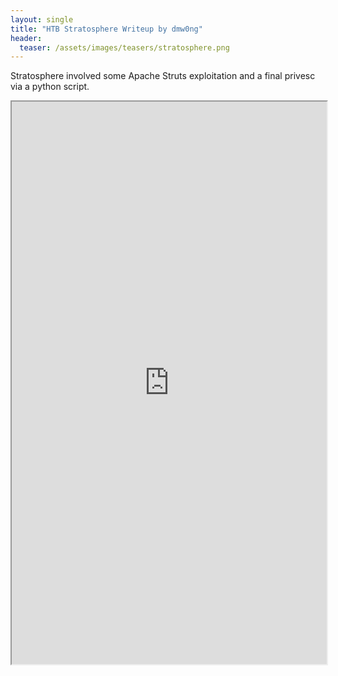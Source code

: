 ```yaml
---
layout: single
title: "HTB Stratosphere Writeup by dmw0ng"
header:
  teaser: /assets/images/teasers/stratosphere.png
---
```


[separator]: <> ()

Stratosphere involved some Apache Struts exploitation and a final privesc via a python script.

<iframe height="900" src="https://drive.google.com/viewerng/viewer?embedded=true&amp;url=https://birdsarentrealctf.dev/content/dmw0ng/stratosphere/Hack_the_Box_-_Stratosphere.pdf" width="100%"></iframe>
